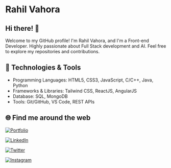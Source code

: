# Rahil Vahora

## Hi there! 👋

Welcome to my GitHub profile! I'm Rahil Vahora, and I'm a Front-end Developer. Highly passionate about Full Stack development and AI. Feel free to explore my repositories and contributions.


## 🔧 Technologies & Tools

- Programming Languages: HTML5, CSS3, JavaScript, C/C++, Java, Python
- Frameworks & Libraries: Tailwind CSS, ReactJS, AngularJS
- Database: SQL, MongoDB
- Tools: Git/GitHub, VS Code, REST APIs


## 🌐 Find me around the web

[![Portfolio](https://img.shields.io/badge/Portfolio-Visit-9cf?style=flat-square&logo=web&logoColor=white&link=https://rahil1202.github.io/portfolio/)](https://rahil1202.github.io/portfolio/)


[![LinkedIn](https://img.shields.io/badge/LinkedIn-Connect-blue?style=flat-square&logo=linkedin&logoColor=white&link=https://www.linkedin.com/in/md-rahil-vahora/)](https://www.linkedin.com/in/md-rahil-vahora/)

[![Twitter](https://img.shields.io/badge/Twitter-Follow-blue?style=flat-square&logo=twitter&logoColor=white&link=https://twitter.com/Rahil_Vahora12?s=08)](https://twitter.com/Rahil_Vahora12?s=08)

[![Instagram](https://img.shields.io/badge/Instagram-Follow-ff69b4?style=flat-square&logo=instagram&logoColor=white&link=https://instagram.com/rahil._.vahora?utm_source=qr&igshid=MzNlNGNkZWQ4Mg%3D%3D)](https://instagram.com/rahil._.vahora?utm_source=qr&igshid=MzNlNGNkZWQ4Mg%3D%3D)





